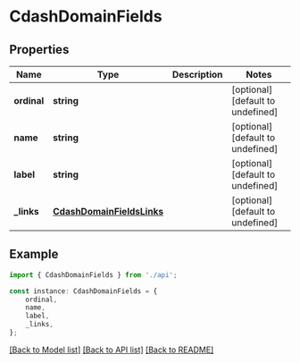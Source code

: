 # CdashDomainFields


## Properties

Name | Type | Description | Notes
------------ | ------------- | ------------- | -------------
**ordinal** | **string** |  | [optional] [default to undefined]
**name** | **string** |  | [optional] [default to undefined]
**label** | **string** |  | [optional] [default to undefined]
**_links** | [**CdashDomainFieldsLinks**](CdashDomainFieldsLinks.md) |  | [optional] [default to undefined]

## Example

```typescript
import { CdashDomainFields } from './api';

const instance: CdashDomainFields = {
    ordinal,
    name,
    label,
    _links,
};
```

[[Back to Model list]](../README.md#documentation-for-models) [[Back to API list]](../README.md#documentation-for-api-endpoints) [[Back to README]](../README.md)

